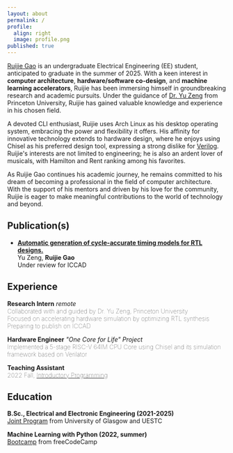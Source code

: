 ```yaml
---
layout: about
permalink: /
profile:
  align: right
  image: profile.png
published: true
---
```


[Ruijie Gao](.) is an undergraduate Electrical Engineering (EE) student, anticipated to graduate in the summer of 2025. With a keen interest in **computer architecture**, **hardware/software co-design**, and **machine learning accelerators**, Ruijie has been immersing himself in groundbreaking research and academic pursuits. Under the guidance of [Dr. Yu Zeng](https://yuzeng2333.github.io) from Princeton University, Ruijie has gained valuable knowledge and experience in his chosen field.

A devoted CLI enthusiast, Ruijie uses Arch Linux as his desktop operating system, embracing the power and flexibility it offers. His affinity for innovative technology extends to hardware design, where he enjoys using Chisel as his preferred design tool, expressing a strong dislike for [Verilog](http://danluu.com/why-hardware-development-is-hard/). Ruijie's interests are not limited to engineering; he is also an ardent lover of musicals, with Hamilton and Rent ranking among his favorites.

As Ruijie Gao continues his academic journey, he remains committed to his dream of becoming a professional in the field of computer architecture. With the support of his mentors and driven by his love for the community, Ruijie is eager to make meaningful contributions to the world of technology and beyond.

## Publication(s)
- <u><b>Automatic generation of cycle-accurate timing models for RTL designs.</b></u>   
  Yu Zeng, **Ruijie Gao**       
  Under review for ICCAD


## Experience
**Research Intern** _remote_   
<span style="font-weight: 100">Collaborated with and guided by Dr. Yu Zeng, Princeton University    
Focused on accelerating hardware simulation by optimizing RTL synthesis        
Preparing to publish on ICCAD </span>

**Hardware Engineer** _"One Core for Life" Project_          
<span style="font-weight: 100">Implemented a 5-stage RISC-V 64IM CPU Core using Chisel and its simulation framework based on Verilator    </span>

**Teaching Assistant**                
<span style="font-weight: 100">2022 Fall, [Introductory Programming](https://www.gla.ac.uk/coursecatalogue/course/?code=UESTC1005)   </span>


## Education
**B.Sc., Electrical and Electronic Engineering (2021-2025)**     
[Joint Program](https://www.gla.ac.uk/undergraduate/degrees/electronicselectricaluestc/) from University of Glasgow and UESTC     


**Machine Learning with Python (2022, summer)**           
[Bootcamp](https://www.freecodecamp.org/learn/machine-learning-with-python/) from freeCodeCamp




